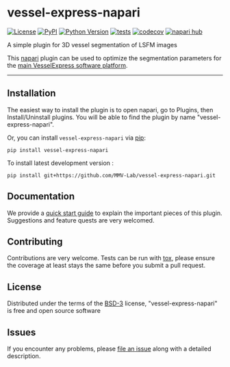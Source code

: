 # vessel-express-napari

[![License](https://img.shields.io/pypi/l/vessel-express-napari.svg?color=green)](https://github.com/MMV-Lab/vessel-express-napari/raw/main/LICENSE)
[![PyPI](https://img.shields.io/pypi/v/vessel-express-napari.svg?color=green)](https://pypi.org/project/vessel-express-napari/)
[![Python Version](https://img.shields.io/pypi/pyversions/vessel-express-napari.svg?color=green)](https://python.org)
[![tests](https://github.com/MMV-Lab/vessel-express-napari/workflows/tests/badge.svg)](https://github.com/MMV-Lab/vessel-express-napari/actions)
[![codecov](https://codecov.io/gh/MMV-Lab/vessel-express-napari/branch/main/graph/badge.svg?token=mJPpDiioxu)](https://codecov.io/gh/MMV-Lab/vessel-express-napari)
[![napari hub](https://img.shields.io/endpoint?url=https://api.napari-hub.org/shields/vessel-express-napari)](https://www.napari-hub.org/plugins/vessel-express-napari)

A simple plugin for 3D vessel segmentation of LSFM images

This [napari] plugin can be used to optimize the segmentation parameters for the [main VesselExpress software platform](https://github.com/RUB-Bioinf/VesselExpress).

----------------------------------


## Installation

The easiest way to install the plugin is to open napari, go to Plugins, then Install/Uninstall plugins. You will be able to find the plugin by name "vessel-express-napari". 

Or, you can install `vessel-express-napari` via [pip]:

    pip install vessel-express-napari


To install latest development version :

    pip install git+https://github.com/MMV-Lab/vessel-express-napari.git


## Documentation

We provide a [quick start guide] to explain the important pieces of this plugin. Suggestions and feature quests are very welcomed. 


## Contributing

Contributions are very welcome. Tests can be run with [tox], please ensure
the coverage at least stays the same before you submit a pull request.

## License

Distributed under the terms of the [BSD-3] license,
"vessel-express-napari" is free and open source software

## Issues

If you encounter any problems, please [file an issue] along with a detailed description.

[napari]: https://github.com/napari/napari
[Cookiecutter]: https://github.com/audreyr/cookiecutter
[@napari]: https://github.com/napari
[MIT]: http://opensource.org/licenses/MIT
[BSD-3]: http://opensource.org/licenses/BSD-3-Clause
[GNU GPL v3.0]: http://www.gnu.org/licenses/gpl-3.0.txt
[GNU LGPL v3.0]: http://www.gnu.org/licenses/lgpl-3.0.txt
[Apache Software License 2.0]: http://www.apache.org/licenses/LICENSE-2.0
[Mozilla Public License 2.0]: https://www.mozilla.org/media/MPL/2.0/index.txt
[cookiecutter-napari-plugin]: https://github.com/napari/cookiecutter-napari-plugin

[file an issue]: https://github.com/MMV-Lab/vessel-express-napari/issues

[napari]: https://github.com/napari/napari
[tox]: https://tox.readthedocs.io/en/latest/
[pip]: https://pypi.org/project/pip/
[PyPI]: https://pypi.org/
[quick start guide]: https://github.com/MMV-Lab/vessel-express-napari/blob/main/quick_start.md

